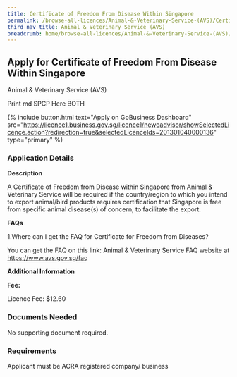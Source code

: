 ```yaml
---
title: Certificate of Freedom From Disease Within Singapore
permalink: /browse-all-licences/Animal-&-Veterinary-Service-(AVS)/Certificate-of-Freedom-From-Disease-Within-Singapore
third_nav_title: Animal & Veterinary Service (AVS)
breadcrumb: home/browse-all-licences/Animal-&-Veterinary-Service-(AVS)/
---
```


## Apply for Certificate of Freedom From Disease Within Singapore

Animal & Veterinary Service (AVS)

Print md SPCP Here BOTH

{% include button.html text="Apply on GoBusiness Dashboard" src="https://licence1.business.gov.sg/licence1/neweadvisor/showSelectedLicence.action?redirection=true&selectedLicenceIds=201301040000136" type="primary" %}

### Application Details

<p><strong>Description</strong></p>
<p>A Certificate of Freedom from Disease within Singapore from Animal & Veterinary Service will be required if the country/region to which you intend to export animal/bird products requires certification that Singapore is free from specific animal disease(s) of concern, to facilitate the export.</p>
<p><strong>FAQs</strong></p>
<p>1.Where can I get the FAQ for Certificate for Freedom from Diseases?</p>
<p>You can get the FAQ on this link: Animal & Veterinary Service FAQ website at <a href="https://www.avs.gov.sg/faq">https://www.avs.gov.sg/faq</a></p>

**Additional Information**

<p><strong>Fee:</strong></p>
<p>Licence Fee: $12.60</p>

### Documents Needed

<p>No supporting document required.</p>

### Requirements

Applicant must be ACRA registered company/ business

